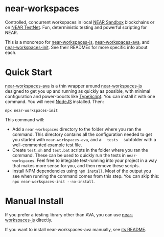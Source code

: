 near-workspaces
===============

Controlled, concurrent workspaces in local [NEAR Sandbox](https://github.com/near/sandbox) blockchains or on [NEAR TestNet](https://docs.near.org/docs/concepts/networks). Fun, deterministic testing and powerful scripting for NEAR.

This is a monorepo for [near-workspaces-js], [near-workspaces-ava], and [near-workspaces-init]. See their READMEs for more specific info about each.

  [near-workspaces-js]: ./packages/js
  [near-workspaces-ava]: ./packages/ava
  [near-workspaces-init]: ./packages/init


Quick Start
===========

[near-workspaces-ava] is a thin wrapper around [near-workspaces-js] designed to get you up and running as quickly as possible, with minimal configuration and power-boosts like [TypeScript](https://www.typescriptlang.org/). You can install it with one command. You will need [NodeJS](https://nodejs.dev/) installed. Then:

    npx near-workspaces-init

This command will:

* Add a `near-workspaces` directory to the folder where you ran the command. This directory contains all the configuration needed to get you started with `near-workspaces-ava`, and a `__tests__` subfolder with a well-commented example test file.
* Create `test.sh` and `test.bat` scripts in the folder where you ran the command. These can be used to quickly run the tests in `near-workspaces`. Feel free to integrate test-running into your project in a way that makes more sense for you, and then remove these scripts.
* Install NPM dependencies using `npm install`. Most of the output you see when running the command comes from this step. You can skip this: `npx near-workspaces-init --no-install`.


Manual Install
==============

If you prefer a testing library other than AVA, you can use [near-workspaces-js] directly.

If you want to install near-workspaces-ava manually, see [its README][near-workspaces-ava].
